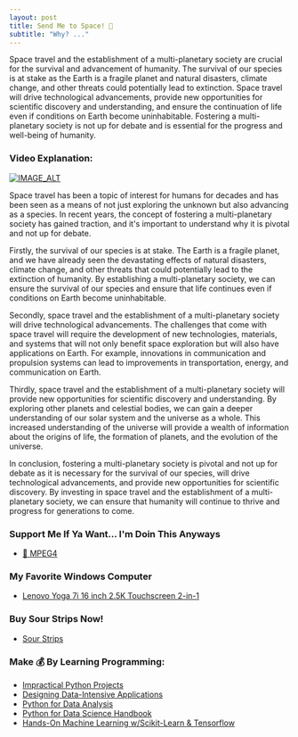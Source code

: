 ```yaml
---
layout: post
title: Send Me to Space! 🚀
subtitle: "Why? ..."
---
```


Space travel and the establishment of a multi-planetary society are crucial for the survival and advancement of humanity. The survival of our species is at stake as the Earth is a fragile planet and natural disasters, climate change, and other threats could potentially lead to extinction. Space travel will drive technological advancements, provide new opportunities for scientific discovery and understanding, and ensure the continuation of life even if conditions on Earth become uninhabitable. Fostering a multi-planetary society is not up for debate and is essential for the progress and well-being of humanity.

### Video Explanation:

[![IMAGE_ALT](../img/send_me.png)](https://youtu.be/cy9kIkCrvJQ)

Space travel has been a topic of interest for humans for decades and has been seen as a means of not just exploring the unknown but also advancing as a species. In recent years, the concept of fostering a multi-planetary society has gained traction, and it's important to understand why it is pivotal and not up for debate.

Firstly, the survival of our species is at stake. The Earth is a fragile planet, and we have already seen the devastating effects of natural disasters, climate change, and other threats that could potentially lead to the extinction of humanity. By establishing a multi-planetary society, we can ensure the survival of our species and ensure that life continues even if conditions on Earth become uninhabitable.

Secondly, space travel and the establishment of a multi-planetary society will drive technological advancements. The challenges that come with space travel will require the development of new technologies, materials, and systems that will not only benefit space exploration but will also have applications on Earth. For example, innovations in communication and propulsion systems can lead to improvements in transportation, energy, and communication on Earth.

Thirdly, space travel and the establishment of a multi-planetary society will provide new opportunities for scientific discovery and understanding. By exploring other planets and celestial bodies, we can gain a deeper understanding of our solar system and the universe as a whole. This increased understanding of the universe will provide a wealth of information about the origins of life, the formation of planets, and the evolution of the universe.

In conclusion, fostering a multi-planetary society is pivotal and not up for debate as it is necessary for the survival of our species, will drive technological advancements, and provide new opportunities for scientific discovery. By investing in space travel and the establishment of a multi-planetary society, we can ensure that humanity will continue to thrive and progress for generations to come.

### Support Me If Ya Want... I'm Doin This Anyways

- [💯 MPEG4](https://www.buymeacoffee.com/kadad1312d)

### My Favorite Windows Computer

- [Lenovo Yoga 7i 16 inch 2.5K Touchscreen 2-in-1](https://amzn.to/41CfSfY)

### Buy Sour Strips Now!

- [Sour Strips](https://amzn.to/3EDWUM7)

### Make 💰 By Learning Programming:

- [Impractical Python Projects](https://amzn.to/3JpCpWH)
- [Designing Data-Intensive Applications](https://amzn.to/3Hgh5Sj)
- [Python for Data Analysis](https://amzn.to/3D0C8pl)
- [Python for Data Science Handbook](https://amzn.to/3XnZ1ez)
- [Hands-On Machine Learning w/Scikit-Learn & Tensorflow](https://amzn.to/3QTWoyt)

<br>